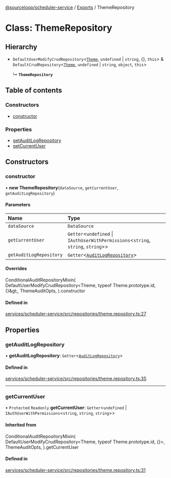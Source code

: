 [@sourceloop/scheduler-service](../README.md) / [Exports](../modules.md) / ThemeRepository

# Class: ThemeRepository

## Hierarchy

- `DefaultUserModifyCrudRepository`<[`Theme`](Theme.md), `undefined` \| `string`, {}, `this`\> & `DefaultCrudRepository`<[`Theme`](Theme.md), `undefined` \| `string`, `object`, `this`\>

  ↳ **`ThemeRepository`**

## Table of contents

### Constructors

- [constructor](ThemeRepository.md#constructor)

### Properties

- [getAuditLogRepository](ThemeRepository.md#getauditlogrepository)
- [getCurrentUser](ThemeRepository.md#getcurrentuser)

## Constructors

### constructor

• **new ThemeRepository**(`dataSource`, `getCurrentUser`, `getAuditLogRepository`)

#### Parameters

| Name | Type |
| :------ | :------ |
| `dataSource` | `DataSource` |
| `getCurrentUser` | `Getter`<`undefined` \| `IAuthUserWithPermissions`<`string`, `string`, `string`\>\> |
| `getAuditLogRepository` | `Getter`<[`AuditLogRepository`](AuditLogRepository.md)\> |

#### Overrides

ConditionalAuditRepositoryMixin(
  DefaultUserModifyCrudRepository&lt;Theme, typeof Theme.prototype.id, {}\&gt;,
  ThemeAuditOpts,
).constructor

#### Defined in

[services/scheduler-service/src/repositories/theme.repository.ts:27](https://github.com/sourcefuse/loopback4-microservice-catalog/blob/77bb890a2/services/scheduler-service/src/repositories/theme.repository.ts#L27)

## Properties

### getAuditLogRepository

• **getAuditLogRepository**: `Getter`<[`AuditLogRepository`](AuditLogRepository.md)\>

#### Defined in

[services/scheduler-service/src/repositories/theme.repository.ts:35](https://github.com/sourcefuse/loopback4-microservice-catalog/blob/77bb890a2/services/scheduler-service/src/repositories/theme.repository.ts#L35)

___

### getCurrentUser

• `Protected` `Readonly` **getCurrentUser**: `Getter`<`undefined` \| `IAuthUserWithPermissions`<`string`, `string`, `string`\>\>

#### Inherited from

ConditionalAuditRepositoryMixin(
  DefaultUserModifyCrudRepository<Theme, typeof Theme.prototype.id, {}\>,
  ThemeAuditOpts,
).getCurrentUser

#### Defined in

[services/scheduler-service/src/repositories/theme.repository.ts:31](https://github.com/sourcefuse/loopback4-microservice-catalog/blob/77bb890a2/services/scheduler-service/src/repositories/theme.repository.ts#L31)
